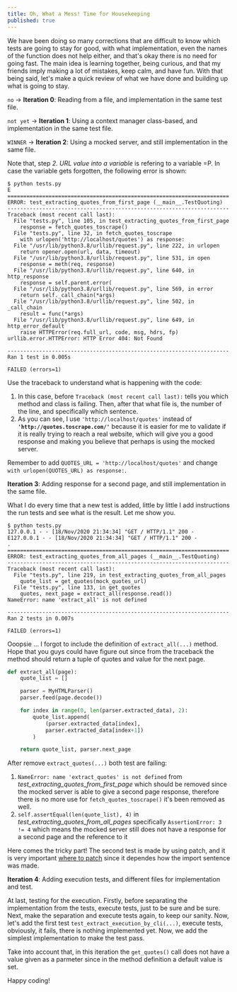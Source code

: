 ```yaml
---
title: Oh, What a Mess! Time for Housekeeping
published: true
---
```


We have been doing so many corrections that are difficult to know which tests are 
going to stay for good, with what implementation, even the names of the function 
does not help either, and that's okay there is no need for going fast. The main 
idea is learning together, being curious, and that my friends imply making a lot 
of mistakes, keep calm, and have fun. With that being said, let's make a quick 
review of what we have done and building up what is going to stay.

`no` -> **Iteration 0**: Reading from a file, and implementation in the same test file.

`not yet` -> **Iteration 1**: Using a context manager class-based, and implementation in the same test file.

`WINNER` -> **Iteration 2**: Using a mocked server, and still implementation in the same file.

Note that, step *2. URL value into a variable* is refering to a variable =P. In case
the variable gets forgotten, the following error is shown:

```
$ python tests.py
E
======================================================================
ERROR: test_extracting_quotes_from_first_page (__main__.TestQuoting)
----------------------------------------------------------------------
Traceback (most recent call last):
  File "tests.py", line 105, in test_extracting_quotes_from_first_page
    response = fetch_quotes_toscrape()
  File "tests.py", line 32, in fetch_quotes_toscrape
    with urlopen('http://localhost/quotes') as response:
  File "/usr/lib/python3.8/urllib/request.py", line 222, in urlopen
    return opener.open(url, data, timeout)
  File "/usr/lib/python3.8/urllib/request.py", line 531, in open
    response = meth(req, response)
  File "/usr/lib/python3.8/urllib/request.py", line 640, in http_response
    response = self.parent.error(
  File "/usr/lib/python3.8/urllib/request.py", line 569, in error
    return self._call_chain(*args)
  File "/usr/lib/python3.8/urllib/request.py", line 502, in _call_chain
    result = func(*args)
  File "/usr/lib/python3.8/urllib/request.py", line 649, in http_error_default
    raise HTTPError(req.full_url, code, msg, hdrs, fp)
urllib.error.HTTPError: HTTP Error 404: Not Found

----------------------------------------------------------------------
Ran 1 test in 0.005s

FAILED (errors=1)
```
Use the traceback to understand what is happening with the code:

1. In this case, before `Traceback (most recent call last):` tells you which method and class is failing. Then, after that what file is, the number of the line, and specifically which sentence.
2. As you can see, I use `'http://localhost/quotes'` instead of **`'http://quotes.toscrape.com/'`** because it is easier for me to validate if it is really trying to reach a real website, which will give you a good response and making you believe that perhaps is using the mocked server.

Remember to add `QUOTES_URL = 'http://localhost/quotes'` and change `with urlopen(QUOTES_URL) as response:`.

**Iteration 3**: Adding response for a second page, and still implementation in the same file.

What I do every time that a new test is added, little by little I add instructions
the run tests and see what is the result. Let me show you.

```
$ python tests.py
127.0.0.1 - - [18/Nov/2020 21:34:34] "GET / HTTP/1.1" 200 -
E127.0.0.1 - - [18/Nov/2020 21:34:34] "GET / HTTP/1.1" 200 -
.
======================================================================
ERROR: test_extracting_quotes_from_all_pages (__main__.TestQuoting)
----------------------------------------------------------------------
Traceback (most recent call last):
  File "tests.py", line 219, in test_extracting_quotes_from_all_pages
    quote_list = get_quotes(mock_quotes_url)
  File "tests.py", line 133, in get_quotes
    quotes, next_page = extract_all(response.read())
NameError: name 'extract_all' is not defined

----------------------------------------------------------------------
Ran 2 tests in 0.007s

FAILED (errors=1)
```

Ooopsie ... I forgot to include the definition of `extract_all(...)` method. Hope
that you guys could have figure out since from the traceback the method should
return a tuple of quotes and value for the next page.

```python
def extract_all(page):
    quote_list = []

    parser = MyHTMLParser()
    parser.feed(page.decode())

    for index in range(0, len(parser.extracted_data), 2):
        quote_list.append(
            (parser.extracted_data[index],
            parser.extracted_data[index+1])
        )

    return quote_list, parser.next_page
```

After remove `extract_quotes(...)` both test are failing:

1. `NameError: name 'extract_quotes' is not defined` from *test_extracting_quotes_from_first_page* which should be removed since the mocked server is able to give a second page response, therefore there is no more use for
`fetch_quotes_toscrape()` it's been removed as well.
2. `self.assertEqual(len(quote_list), 4)` in *test_extracting_quotes_from_all_pages* specifically `AssertionError: 3 != 4` which means the mocked server still does not have a response for a second page and the reference to it

Here comes the tricky part! The second test is made by using patch, and it is
very important [where to patch](https://docs.python.org/3.8/library/unittest.mock.html#where-to-patch)
since it dependes how the import sentence was made.

**Iteration 4**: Adding execution tests, and different files for implementation and test.

At last, testing for the execution. Firstly, before separating the implementation from 
the tests, execute tests, just to be sure and be sure. Next, make the separation and 
execute tests again, to keep our sanity. Now, let's add the first test `test_extract_execution_by_cli(...)`, 
execute tests, obviously, it fails, there is nothing implemented yet. Now, we add the 
simplest implementation to make the test pass.  

Take into account that, in this iteration the `get_quotes()` call does not have a 
value given as a parmeter since in the method definition a default value is set.

Happy coding!

